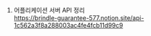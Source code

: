 1. 어플리케이션 서버 API 정리  
   https://brindle-guarantee-577.notion.site/api-1c562a3f8a288003ac4fe4fcb11d99c9
